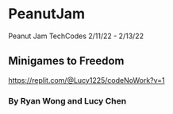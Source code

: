 # PeanutJam 
Peanut Jam TechCodes 2/11/22 - 2/13/22

## Minigames to Freedom
https://replit.com/@Lucy1225/codeNoWork?v=1
### By Ryan Wong and Lucy Chen
